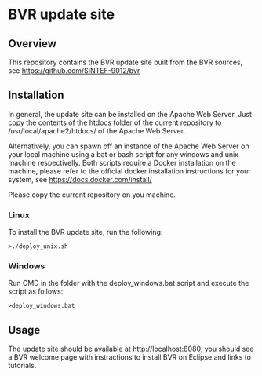# BVR update site

## Overview
This repository contains the BVR update site built from the BVR sources, see https://github.com/SINTEF-9012/bvr

## Installation
In general, the update site can be installed on the Apache Web Server. Just copy the contents of the htdocs folder of the current repository to /usr/local/apache2/htdocs/ of the Apache Web Server. 

Alternatively, you can spawn off an instance of the Apache Web Server on your local machine using a bat or bash script for any windows and unix machine respectivelly. Both scripts require a Docker installation on the machine, please refer to the official docker installation instructions for your system, see https://docs.docker.com/install/

Please copy the current repository on you machine.

### Linux
To install the BVR update site, run the following:
```
>./deploy_unix.sh
```
### Windows
Run CMD in the folder with the deploy_windows.bat script and execute the script as follows:
```
>deploy_windows.bat
```

## Usage
The update site should be available at http://localhost:8080, you should see a BVR welcome page with instractions to install BVR on Eclipse and links to tutorials.
